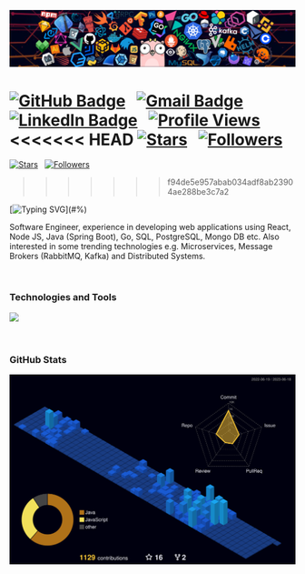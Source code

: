<a href="#!"><img src='images/header_01.png' alt="header"></img></a>

[![GitHub Badge](https://img.shields.io/badge/GitHub-100000?style=flat&logo=github&logoColor=white)](https://github.com/sumanthvadde)&nbsp;&nbsp;
[![Gmail Badge](https://img.shields.io/badge/Gmail-D14836?style=flat&logo=gmail&logoColor=white)](mailto:vvadde@usc.edu)&nbsp;&nbsp;
[![LinkedIn Badge](https://img.shields.io/badge/LinkedIn-0077B5?style=flat&logo=linkedin&logoColor=white)](https://linkedin.com/in/sumanthvadde)&nbsp;&nbsp;
[![Profile Views](https://komarev.com/ghpvc/?username=sumanthvadde&style=flat&color=green&label=Profile+views)](#/)&nbsp;&nbsp;
<<<<<<< HEAD
[![Stars](https://custom-icon-badges.herokuapp.com/github/stars/yildizmy?color=55960c&labelColor=488207&style=social&logo=star&logoColor=black&label=Stars)](https://github.com/yildizmy?tab=repositories&sort=stargazers)&nbsp;&nbsp;
[![Followers](https://custom-icon-badges.herokuapp.com/github/followers/yildizmy?color=236ad3&labelColor=1155ba&style=social&logo=github&logoColor=black&label=Follow)](https://github.com/yildizmy?tab=followers)&nbsp;&nbsp;
=======
[![Stars](https://custom-icon-badges.herokuapp.com/github/stars/sumanthvadde?color=55960c&labelColor=488207&style=social&logo=star&logoColor=black&label=Stars)](https://github.com/sumanthvadde?tab=repositories&sort=stargazers)&nbsp;&nbsp;
[![Followers](https://custom-icon-badges.herokuapp.com/github/followers/sumanthvadde?color=236ad3&labelColor=1155ba&style=social&logo=github&logoColor=black&label=Follow)](https://github.com/sumanthvadde?tab=followers)&nbsp;&nbsp;
>>>>>>> f94de5e957abab034adf8ab23904ae288be3c7a2

[![Typing SVG](https://readme-typing-svg.herokuapp.com?font=comfortaa&size=25&duration=2000&color=EF8236&center=false&vCenter=true&height=40&lines=Hello+world!;¡Hola+mundo!;Hallo+wereld!;Hallo+welt!;Tere+maailm!;Merhaba+dünya!;Zdravo+svijete!;Привіт+світ!;Ciao+mondo!;नमस्ते+दुनिया!;Bonjour+monde!;Helló+világ!;Γειά+σου+κόσμε!;Hei+maailma!;こんにちは世界！;Witaj+świecie!;Hej+världen!)](#%)

Software Engineer, experience in developing web applications using React, Node JS, Java (Spring Boot), Go, SQL, PostgreSQL, Mongo DB etc. Also interested in some trending technologies e.g. Microservices, Message Brokers (RabbitMQ, Kafka) and Distributed Systems.

<br/>

### Technologies and Tools
<p style="text-align:left">
  <a href="#&"><img src="https://skillicons.dev/icons?i=java,spring,js,ts,react,nodejs,go,python,html,css,postgres,mysql,mongo,git,github,docker,azure,aws,vscode,jenkins,kubernetes,linux,&perline=12" /></a>
</p>
<br/>

### GitHub Stats
[![GitHub Stats](./profile-3d-contrib/profile-night-view.svg)](#=)

